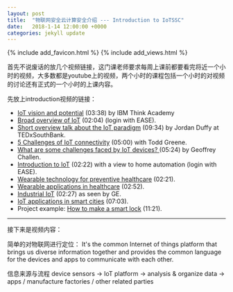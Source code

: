 ```yaml
---
layout: post
title:  "物联网安全云计算安全介绍 --- Introduction to IoTSSC"
date:   2018-1-14 12:00:00 +0000
categories: jekyll update
---
```

{% include add_favicon.html %}
{% include add_views.html %}

首先不说废话的放几个视频链接，这门课老师要求每周上课前都要看完将近一个小时的视频，大多数都是youtube上的视频，两个小时的课程包括一个小时的对视频的讨论还有正式的一个小时的上课内容。

先放上introduction视频的链接：

- [IoT vision and potential](https://www.youtube.com/watch?time_continue=1&v=QSIPNhOiMoE) (03:38) by IBM Think Academy
- [Broad overview of IoT](https://www.lynda.com/Software-Development-tutorials/Architectural-overview/588040/628533-4.html?amp;srchtrk) (02:04) (login with EASE).
- [Short overview talk about the IoT paradigm](https://www.youtube.com/watch?v=mzy84Vb_Gxk) (09:34) by Jordan Duffy at TEDxSouthBank.
- [5 Challenges of IoT connectivity](https://www.youtube.com/watch?v=GjLMHPIhgSQ) (05:00) with Todd Greene.
- [What are some challenges faced by IoT devices? ](https://www.youtube.com/watch?v=PRdu7suFIYc) (05:24) by Geoffrey Challen.
- [Introduction to IoT](https://www.lynda.com/Amazon-Web-Services-tutorials/Internet-Things-IoT-introduction/628703/677162-4.html) (02:22) with a view to home automation (login with EASE).
- [Wearable technology for preventive healthcare](https://www.youtube.com/watch?v=LzCW4P52UmE) (02:21).
- [Wearable applications in healthcare](https://www.youtube.com/watch?v=vMTAvFn619g) (02:52).
- [Industrial IoT](https://www.youtube.com/watch?v=KzXfFDJWgmQ) (02:27) as seen by GE.
- [IoT applications in smart cities](https://www.youtube.com/watch?v=u9osDr4rz7c) (07:03).
- Project example: [How to make a smart lock](https://www.youtube.com/watch?v=bAcK80fm1_0) (11:21).

---

接下来是视频内容：

简单的对物联网进行定位：
It's the common Internet of things platform that brings us diverse information together and provides the common language for the devices and apps to communicate with each other.

信息来源与流程 device sensors -> IoT platform -> analysis & organize data -> apps / manufacture factories / other related parties


